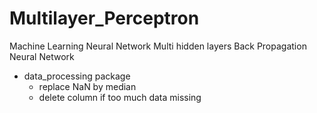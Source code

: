 # Multilayer_Perceptron
Machine Learning Neural Network
  Multi hidden layers
  Back Propagation Neural Network

- data_processing package
  - replace NaN by median
  - delete column if too much data missing 
    
